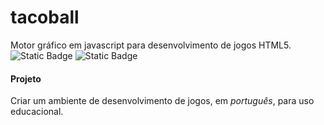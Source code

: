 # tacoball

Motor gráfico em javascript para desenvolvimento de jogos HTML5. ![Static Badge](https://img.shields.io/badge/version-0.1-green) ![Static Badge](https://img.shields.io/badge/status-em_desenvolvimento-yellow)

#### Projeto

Criar um ambiente de desenvolvimento de jogos, em _português_, para uso educacional.
